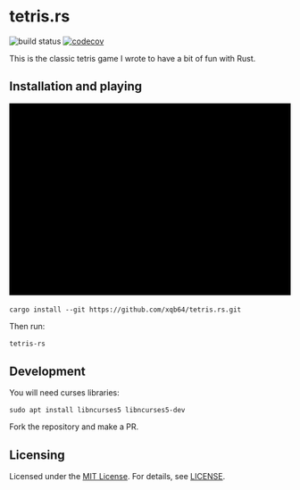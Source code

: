 # tetris.rs

![build status](https://github.com/xqb64/tetris.rs/workflows/build/badge.svg) [![codecov](https://codecov.io/gh/xqb64/tetris.rs/branch/master/graph/badge.svg?token=rpZcLzfCIT)](https://codecov.io/gh/xqb64/tetris.rs)

This is the classic tetris game I wrote to have a bit of fun with Rust.

## Installation and playing

![screencast](tetris.gif)

```
cargo install --git https://github.com/xqb64/tetris.rs.git
```

Then run:

```
tetris-rs
```

## Development

You will need curses libraries:

```
sudo apt install libncurses5 libncurses5-dev
```

Fork the repository and make a PR.

## Licensing

Licensed under the [MIT License](https://opensource.org/licenses/MIT). For details, see [LICENSE](https://github.com/xqb64/tetris.rs/blob/master/LICENSE).

